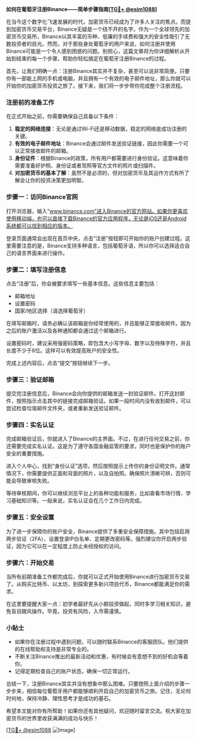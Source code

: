 **如何在葡萄牙注册Binance——简单步骤指南[[TG💪+ @esim1088](https://t.me/s/esim1088)]**

在当今这个数字化飞速发展的时代，加密货币已经成为了许多人关注的焦点。而提到加密货币交易平台，Binance无疑是一个绕不开的名字。作为一个全球领先的加密货币交易所，Binance以其丰富的币种、低廉的手续费和强大的安全性吸引了无数投资者的目光。然而，对于那些身处葡萄牙的用户来说，如何注册并使用Binance可能是一个令人感到困惑的问题。别担心，这篇文章将为你详细解析从开始到结束的每一个步骤，帮助你轻松搞定在葡萄牙注册Binance的过程。

首先，让我们明确一点：注册Binance其实并不复杂，甚至可以说非常简便。只要你有一部能上网的手机或电脑，并且拥有一个有效的电子邮件地址，那么你就可以开始你的加密货币投资之旅了。接下来，我们将一步步带你完成整个注册流程。

### 注册前的准备工作

在正式开始之前，你需要确保自己具备以下条件：

1. **稳定的网络连接**：无论是通过Wi-Fi还是移动数据，稳定的网络是成功注册的关键。
2. **有效的电子邮件地址**：Binance会通过邮件发送验证链接，因此你需要一个可以正常接收邮件的邮箱。
3. **身份证件**：根据Binance的政策，所有用户都需要进行身份验证。这意味着你需要准备好护照、身份证或者驾照等官方文件的照片或扫描件。
4. **对加密货币的基本了解**：虽然不是必须的，但对加密货币及其运作方式有所了解会让你的投资决策更加明智。

### 步骤一：访问Binance官网

打开浏览器，输入“www.binance.com”进入Binance的官方网站。如果你更喜欢使用移动端，也可以直接下载Binance的官方应用程序，无论是iOS还是Android系统都可以找到相应的版本。

登录页面通常会出现在首页中央，点击“注册”按钮即可开始你的账户创建过程。这里需要注意的是，Binance支持多种语言，包括葡萄牙语，所以你可以选择适合自己的语言界面来进行操作。

### 步骤二：填写注册信息

点击“注册”后，你会被要求填写一些基本信息。这些信息主要包括：

- 邮箱地址
- 设置密码
- 国家/地区选择（请选择葡萄牙）

在填写邮箱时，请务必确认该邮箱是你经常使用的，并且能够正常接收邮件。因为之后的账户激活以及各种通知都会通过这个邮箱进行。

设置密码时，建议采用强密码策略，即包含大小写字母、数字以及特殊字符，并且长度不少于8位。这样可以有效提高账户的安全性。

完成上述内容后，点击“提交”按钮继续下一步。

### 步骤三：验证邮箱

提交完注册信息后，Binance会向你提供的邮箱发送一封验证邮件。打开这封邮件，按照指示点击其中的链接完成邮箱验证。如果一段时间内没有收到邮件，可以尝试检查垃圾邮件文件夹，或者重新发送验证邮件。

### 步骤四：实名认证

完成邮箱验证后，你就进入了Binance的主界面。不过，在进行任何交易之前，你还需要完成实名认证。这是为了遵守各国金融监管的要求，同时也是保护你的账户安全的重要措施。

进入个人中心，找到“身份认证”选项，然后按照提示上传你的身份证明文件。通常情况下，你需要提供正面和背面的照片，以及自拍照。确保照片清晰可辨，否则可能会导致审核失败。

等待审核期间，你可以继续浏览平台上的各种功能和服务，比如查看市场行情、学习基础知识等。一般来说，实名认证会在几个工作日内完成。

### 步骤五：安全设置

为了进一步保障你的账户安全，Binance提供了多重安全保障措施。其中包括启用两步验证（2FA）、设置登录IP白名单、定期更改密码等。强烈建议你开启两步验证，因为它可以在一定程度上防止未经授权的访问。

### 步骤六：开始交易

当所有前期准备工作都完成后，你就可以正式开始使用Binance进行加密货币交易了。从购买比特币、以太坊，到探索更多新兴项目代币，Binance都能满足你的需求。

在这里要提醒大家一点：初学者最好先从小额投资做起，同时多学习相关知识，避免盲目跟风操作。毕竟，投资有风险，入市需谨慎。

### 小贴士

- 如果你在注册过程中遇到问题，可以随时联系Binance的客服团队。他们提供的在线帮助和支持是非常专业的。
- 不断关注Binance推出的最新活动和优惠，有时候会有意想不到的好机会等着你。
- 记得定期检查自己的账户状态，确保一切正常运行。

总结一下，注册Binance其实并没有想象中那么困难。只要按照上面介绍的步骤一步步来，相信每位葡萄牙用户都能够顺利开启自己的加密货币之旅。记住，无论何时何地，保持冷静、理性思考才是成功的基石。

希望本文能对你有所帮助！如果你还有其他疑问，欢迎随时留言交流。祝大家在加密货币的世界里收获满满的成功与快乐！

[[TG💪+ @esim1088](https://t.me/s/esim1088) ![Image](https://i.postimg.cc/4NQfJmqS/Snipaste-2025-05-13-00-14-12.png)]